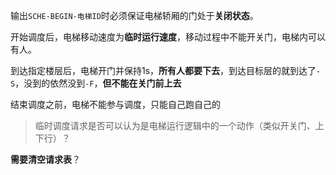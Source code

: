 输出`SCHE-BEGIN-电梯ID`时必须保证电梯轿厢的门处于**关闭状态**。

开始调度后，电梯移动速度为**临时运行速度**，移动过程中不能开关门，电梯内可以有人。

到达指定楼层后，电梯开门并保持1s，**所有人都要下去**，到达目标层的就到达了`-S`，没到的依然没到`-F`，**但不能在关门前上去**


结束调度之前，电梯不能参与调度，只能自己跑自己的

> 临时调度请求是否可以认为是电梯运行逻辑中的一个动作（类似开关门、上下行）？

**需要清空请求表**？